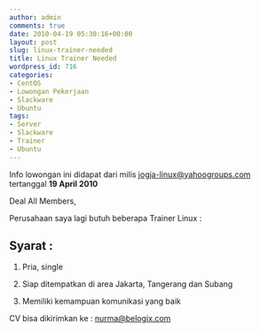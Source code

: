 ```yaml
---
author: admin
comments: true
date: 2010-04-19 05:30:16+00:00
layout: post
slug: linux-trainer-needed
title: Linux Trainer Needed
wordpress_id: 716
categories:
- CentOS
- Lowongan Pekerjaan
- Slackware
- Ubuntu
tags:
- Server
- Slackware
- Trainer
- Ubuntu
---
```


Info lowongan ini didapat dari milis [jogja-linux@yahoogroups.com](jogja-linux@uahoogroups.com) tertanggal **19 April 2010**

Deal All Members,

Perusahaan saya lagi butuh beberapa Trainer Linux :



## Syarat :






  1. Pria, single


  2. Siap ditempatkan di area Jakarta, Tangerang dan Subang


  3. Memiliki kemampuan komunikasi yang baik



CV bisa dikirimkan ke : [nurma@belogix.com](mailto:nurma@belogix.com)

